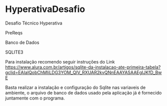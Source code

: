# HyperativaDesafio
Desafio Técnico Hyperativa

PreReqs

Banco de Dados

SQLITE3

Para instalação recomendo seguir instruções do Link
https://www.alura.com.br/artigos/sqlite-da-instalacao-ate-primeira-tabela?gclid=EAIaIQobChMIiLDG3YOM_QIV_RXUAR2kvQNnEAAYASAAEgIJKfD_BwE

Basta realizar a instalação e configuração do Sqlite nas variaveis de ambiente, o arquivo de banco de dados usado pela aplicação já é fornecido juntamente com o programa.


